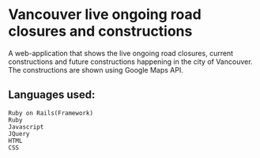 # Vancouver live ongoing road closures and constructions

A web-application that shows the live ongoing road closures, current constructions and future constructions happening in the city of Vancouver. The constructions are shown using Google Maps API.

## Languages used:
```
Ruby on Rails(Framework)
Ruby
Javascript
JQuery
HTML
CSS
```
